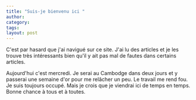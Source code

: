 ```yaml
---
title: "Suis-je bienvenu ici "
author:
category: 
tags: 
layout: post
---
```

C'est par hasard que j'ai navigué sur ce site. J'ai lu des articles et je les trouve très intéressants bien qu'il y ait pas mal de fautes dans certains articles.

Aujourd'hui c'est mercredi. Je serai au Cambodge dans deux jours et y passerai une semaine d'or pour me relâcher un peu. Le travail me rend fou. Je suis toujours occupé. Mais je crois que je viendrai ici de temps en temps. Bonne chance à tous et à toutes.

 

